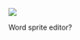 ![](https://db-feed.s3.amazonaws.com/legacy/gif-2022-04-02_11-58-20@2x-1648915283.gif)

Word sprite editor? 
